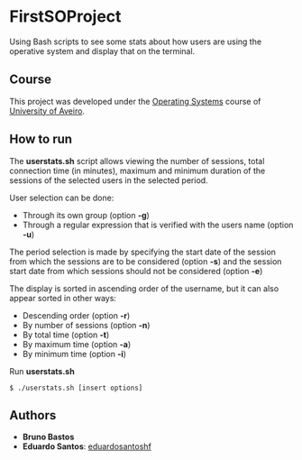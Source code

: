 # FirstSOProject

Using Bash scripts to see some stats about how users are using the operative system and display that on the terminal.

## Course
This project was developed under the [Operating Systems](https://www.ua.pt/en/uc/12293) course of [University of Aveiro](https://www.ua.pt/).

## How to run
The **userstats.sh** script allows viewing the number of sessions, total connection time (in minutes), maximum and minimum duration of the sessions of the selected users in the selected period.

User selection can be done:
* Through its own group (option **-g**)
* Through a regular expression that is verified with the users name (option **-u**)

The period selection is made by specifying the start date of the session from which the sessions are to be considered (option **-s**) and the session start date from which sessions should not be considered (option **-e**)

The display is sorted in ascending order of the username, but it can also appear sorted in other ways:
* Descending order (option **-r**)
* By number of sessions (option **-n**)
* By total time (option **-t**)
* By maximum time (option **-a**)
* By minimum time (option **-i**)

Run **userstats.sh**
```console
$ ./userstats.sh [insert options]
```

## Authors
* **Bruno Bastos**
* **Eduardo Santos**: [eduardosantoshf](https://github.com/eduardosantoshf)
